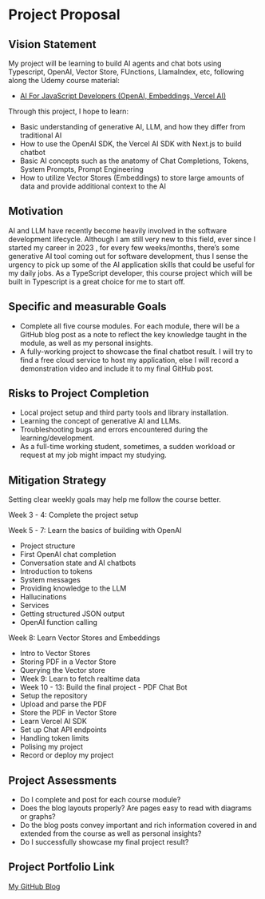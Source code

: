 # Project Proposal

## Vision Statement
My project will be learning to build AI agents and chat bots using Typescript, OpenAI, Vector Store, FUnctions, LlamaIndex, etc, following along the Udemy course material:

- [AI For JavaScript Developers (OpenAI, Embeddings, Vercel AI)](https://www.udemy.com/course/ai-for-js-devs)

Through this project, I hope to learn:
- Basic understanding of generative AI, LLM, and how they differ from traditional AI
- How to use the OpenAI SDK, the Vercel AI SDK with Next.js to build chatbot
- Basic AI concepts such as the anatomy of Chat Completions, Tokens, System Prompts, Prompt Engineering
- How to utilize Vector Stores (Embeddings) to store large amounts of data and provide additional context to the AI


## Motivation
AI and LLM have recently become heavily involved in the software development lifecycle. Although I am still very new to this field, ever since I started my career in 2023 , for every few weeks/months, there’s some generative AI tool coming out for software development, thus I sense the urgency to pick up some of the AI application skills that could be useful for my daily jobs. As a TypeScript developer, this course project which will be built in Typescript is a great choice for me to start off.

## Specific and measurable Goals
- Complete all five course modules. For each module, there will be a GitHub blog post as a note to reflect the key knowledge taught in the module, as well as my personal insights.
- A fully-working project to showcase the final chatbot result. I will try to find a free cloud service to host my application, else I will record a demonstration video and include it to my final GitHub post.


## Risks to Project Completion
- Local project setup and third party tools and library installation.
- Learning the concept of generative AI and LLMs.
- Troubleshooting bugs and errors encountered during the learning/development.
- As a full-time working student, sometimes, a sudden workload or request at my job might impact my studying.

## Mitigation Strategy
Setting clear weekly goals may help me follow the course better.

Week 3 - 4: Complete the project setup

Week 5 - 7: Learn the basics of building with OpenAI
- Project structure
- First OpenAI chat completion
- Conversation state and AI chatbots
- Introduction to tokens
- System messages
- Providing knowledge to the LLM
- Hallucinations
- Services
- Getting structured JSON output
- OpenAI function calling

Week 8: Learn Vector Stores and Embeddings
- Intro to Vector Stores
- Storing PDF in a Vector Store
- Querying the Vector store
- Week 9: Learn to fetch realtime data
- Week 10 - 13: Build the final project - PDF Chat Bot
- Setup the repository
- Upload and parse the PDF
- Store the PDF in Vector Store
- Learn Vercel AI SDK
- Set up Chat API endpoints
- Handling token limits
- Polising my project
- Record or deploy my project

## Project Assessments
- Do I complete and post for each course module?
- Does the blog layouts properly? Are pages easy to read with diagrams or graphs?
- Do the blog posts convey important and rich information covered in and extended from the course as well as personal insights?
- Do I successfully showcase my final project result?


## Project Portfolio Link
[My GitHub Blog](https://zacktcheng.github.io/)
